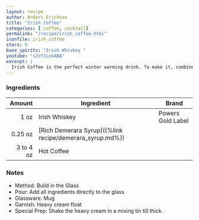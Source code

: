 ```yaml
---
layout: recipe
author: Anders Erickson
title: "Irish Coffee"
categories: [ coffee, cocktail]
permalink: "/recipe/irish_coffee.html"
iconfile: irish_coffee
stars: 0
base_spirits: "Irish Whiskey "
youtube: "sJsY1LokABA"
excerpt: |
  Irish Coffee is the perfect winter warming drink. To make it, combine Irish whiskey with sugar and coffee, and top it with cream.
---
```


### Ingredients

|    Amount | Ingredient                                               | Brand             |
| --------: | -------------------------------------------------------- | ----------------- |
|      1 oz | Irish Whiskey                                            | Powers Gold Label |
|   0.25 oz | [Rich Demerara Syrup]({%link recipe/demerara_syrup.md%}) |
| 3 to 4 oz | Hot Coffee                                               |

### Notes

- Method: Build in the Glass
- Pour: Add all ingredients directly to the glass
- Glassware: Mug
- Garnish: Heavy cream float
- Special Prep: Shake the heavy cream in a mixing tin till thick.
